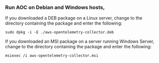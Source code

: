 ### Run AOC on Debian and Windows hosts,

If you downloaded a DEB package on a Linux server, change to the directory containing the package and enter the following:
```
sudo dpkg -i -E ./aws-opentelemetry-collector.deb
```
If you downloaded an MSI package on a server running Windows Server, change to the directory containing the package and enter the following:
```
msiexec /i aws-opentelemetry-collector.msi
```